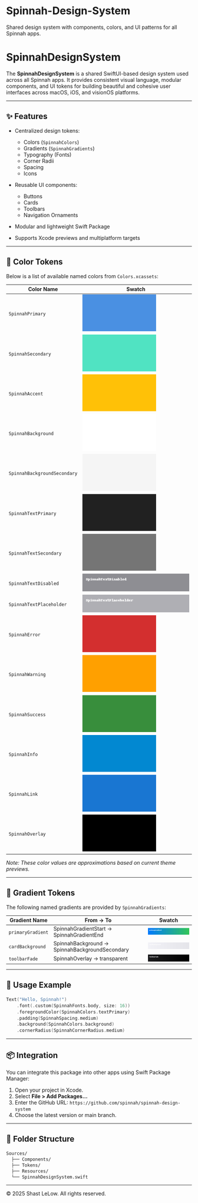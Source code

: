 # Spinnah-Design-System

Shared design system with components, colors, and UI patterns for all Spinnah apps. 

# SpinnahDesignSystem

The **SpinnahDesignSystem** is a shared SwiftUI-based design system used across all Spinnah apps. It provides consistent visual language, modular components, and UI tokens for building beautiful and cohesive user interfaces across macOS, iOS, and visionOS platforms.

---

## ✨ Features

- Centralized design tokens:
  - Colors (`SpinnahColors`)
  - Gradients (`SpinnahGradients`)
  - Typography (Fonts)
  - Corner Radii
  - Spacing
  - Icons

- Reusable UI components:
  - Buttons
  - Cards
  - Toolbars
  - Navigation Ornaments

- Modular and lightweight Swift Package
- Supports Xcode previews and multiplatform targets

---

## 🎨 Color Tokens

Below is a list of available named colors from `Colors.xcassets`:

| Color Name                | Swatch |
|--------------------------|--------|
| `SpinnahPrimary`         | ![SpinnahPrimary](READMEAssets/swatches/SpinnahPrimary.png) |
| `SpinnahSecondary`       | ![SpinnahSecondary](READMEAssets/swatches/SpinnahSecondary.png) |
| `SpinnahAccent`          | ![SpinnahAccent](READMEAssets/swatches/SpinnahAccent.png) |
| `SpinnahBackground`      | ![SpinnahBackground](READMEAssets/swatches/SpinnahBackground.png) |
| `SpinnahBackgroundSecondary` | ![SpinnahBackgroundSecondary](READMEAssets/swatches/SpinnahBackgroundSecondary.png) |
| `SpinnahTextPrimary`     | ![SpinnahTextPrimary](READMEAssets/swatches/SpinnahTextPrimary.png) |
| `SpinnahTextSecondary`   | ![SpinnahTextSecondary](READMEAssets/swatches/SpinnahTextSecondary.png) |
| `SpinnahTextDisabled`    | ![SpinnahTextDisabled](READMEAssets/swatches/SpinnahTextDisabled.png) |
| `SpinnahTextPlaceholder` | ![SpinnahTextPlaceholder](READMEAssets/swatches/SpinnahTextPlaceholder.png) |
| `SpinnahError`           | ![SpinnahError](READMEAssets/swatches/SpinnahError.png) |
| `SpinnahWarning`         | ![SpinnahWarning](READMEAssets/swatches/SpinnahWarning.png) |
| `SpinnahSuccess`         | ![SpinnahSuccess](READMEAssets/swatches/SpinnahSuccess.png) |
| `SpinnahInfo`            | ![SpinnahInfo](READMEAssets/swatches/SpinnahInfo.png) |
| `SpinnahLink`            | ![SpinnahLink](READMEAssets/swatches/SpinnahLink.png) |
| `SpinnahOverlay`         | ![SpinnahOverlay](READMEAssets/swatches/SpinnahOverlay.png) |

_Note: These color values are approximations based on current theme previews._

---

## 🌈 Gradient Tokens

The following named gradients are provided by `SpinnahGradients`:

| Gradient Name       | From → To                                      | Swatch |
|---------------------|------------------------------------------------|--------|
| `primaryGradient`   | SpinnahGradientStart → SpinnahGradientEnd      | ![primaryGradient](READMEAssets/swatches/primaryGradient.png) |
| `cardBackground`    | SpinnahBackground → SpinnahBackgroundSecondary | ![cardBackground](READMEAssets/swatches/cardBackground.png) |
| `toolbarFade`       | SpinnahOverlay → transparent                   | ![toolbarFade](READMEAssets/swatches/toolbarFade.png) |

---

## 🧩 Usage Example

```swift
Text("Hello, Spinnah!")
    .font(.custom(SpinnahFonts.body, size: 16))
    .foregroundColor(SpinnahColors.textPrimary)
    .padding(SpinnahSpacing.medium)
    .background(SpinnahColors.background)
    .cornerRadius(SpinnahCornerRadius.medium)
```

---

## 📦 Integration

You can integrate this package into other apps using Swift Package Manager:

1. Open your project in Xcode.
2. Select **File > Add Packages...**
3. Enter the GitHub URL: `https://github.com/spinnah/spinnah-design-system`
4. Choose the latest version or main branch.

---

## 📁 Folder Structure

```
Sources/
  ├── Components/
  ├── Tokens/
  ├── Resources/
  └── SpinnahDesignSystem.swift
```

---

© 2025 Shast LeLow. All rights reserved.
